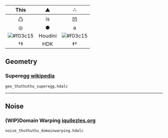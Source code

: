 | This | ▲ | ∴ |
|:---:|:---:|:---:|
| 凸 | is | 凹 |
| ◎ | ● | a |
| ![#f03c15](https://via.placeholder.com/15/f03c15/000000?text=+Houdini) | Houdini | ![#f03c15](https://via.placeholder.com/15/f03c15/000000?text=+Houdini) |
| †‡ | HDK | ‡† |
## Geometry
### Superegg [wikipedia](https://en.wikipedia.org/wiki/Superegg)
``` geo_thuthuthu_superegg.hdalc ```  

----

## Noise
### (WIP)Domain Warping [iquilezles.org](https://www.iquilezles.org/www/articles/warp/warp.htm)
```noise_thuthuthu_domainwarping.hdalc```
